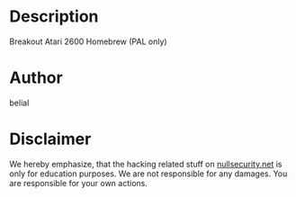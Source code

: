 # Description
Breakout Atari 2600 Homebrew (PAL only)

# Author
belial

# Disclaimer
We hereby emphasize, that the hacking related stuff on
[nullsecurity.net](http://nullsecurity.net) is only for education purposes.
We are not responsible for any damages. You are responsible for your own
actions.
